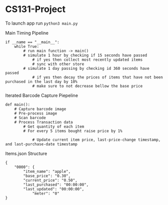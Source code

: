 # CS131-Project
To launch app run `python3 main.py`

Main Timing Pipeline
```
if __name == "__main__":
	while True:
		# run main function -> main()
		# simulate 1 hour by checking if 15 seconds have passed
			# if yes then collect most recently updated items
			# sync with other store
		# simulate 1 day passing by checking id 360 seconds have passed
			# if yes then decay the prices of items that have not been purchased in the last day by 10%
			# make sure to not decrease bellow the base price
```

Iterated Barcode Capture Piepeline
```
def main():
	# Capture barcode image
	# Pre-process image
	# Scan barcode
	# Process Transaction data
		# Get quantity of each item
		# For every 5 items bought raise price by 1%

			# Update current item price, last-price-change timestamp, and last-purchase-date timestamp
```

Items.json Structure
```
{
	"0000": {
		"item_name": "apple",
		"base_price": "0.30",
		"current_price": "0.50",
		"last_purchased": "00:00:00",
		"last_updated": "00:00:00",
        	"meter": "0"
}
```

